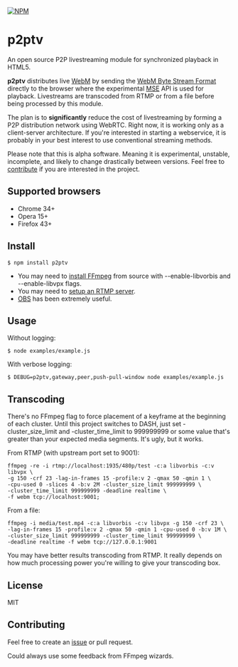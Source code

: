[![NPM](https://nodei.co/npm/p2ptv.png?downloads=true&stars=true)](https://nodei.co/npm/p2ptv/)

# p2ptv
An open source P2P livestreaming module for synchronized playback in HTML5.

**p2ptv** distributes live [WebM](http://www.webmproject.org/) by sending
the [WebM Byte Stream Format](https://w3c.github.io/media-source/webm-byte-stream-format.html) directly to the browser where the experimental [MSE](https://w3c.github.io/media-source/) API is used for playback. Livestreams are
transcoded from RTMP or from a file before being processed by this module.

The plan is to **significantly** reduce the cost of livestreaming by forming
a P2P distribution network using WebRTC. Right now, it is working only as
a client-server architecture. If you're interested in starting a webservice,
it is probably in your best interest to use conventional streaming methods. 

Please note that this is alpha software. Meaning it is experimental,
unstable, incomplete, and likely to change drastically between versions.
Feel free to [contribute](#contributing) if you are interested in the
project.

## Supported browsers
- Chrome 34+
- Opera 15+ 
- Firefox 43+

## Install
```
$ npm install p2ptv
```

- You may need to [install FFmpeg](https://trac.ffmpeg.org/wiki/CompilationGuide) from source with --enable-libvorbis and --enable-libvpx flags.
- You may need to [setup an RTMP server](https://obsproject.com/forum/resources/how-to-set-up-your-own-private-rtmp-server-using-nginx.50/).
- [OBS](https://obsproject.com/download#linux) has been extremely useful. 

## Usage
Without logging:
```
$ node examples/example.js
```

With verbose logging:
```
$ DEBUG=p2ptv,gateway,peer,push-pull-window node examples/example.js
```

## Transcoding
There's no FFmpeg flag to force placement of a keyframe at the beginning of each cluster.
Until this project switches to DASH, just set -cluster_size_limit and -cluster_time_limit 
to 999999999 or some value that's greater than your expected media segments. It's ugly, but it works.

From RTMP (with upstream port set to 9001):
```
ffmpeg -re -i rtmp://localhost:1935/480p/test -c:a libvorbis -c:v libvpx \
-g 150 -crf 23 -lag-in-frames 15 -profile:v 2 -qmax 50 -qmin 1 \
-cpu-used 0 -slices 4 -b:v 2M -cluster_size_limit 999999999 \
-cluster_time_limit 999999999 -deadline realtime \
-f webm tcp://localhost:9001;
```

From a file:
```
ffmpeg -i media/test.mp4 -c:a libvorbis -c:v libvpx -g 150 -crf 23 \
-lag-in-frames 15 -profile:v 2 -qmax 50 -qmin 1 -cpu-used 0 -b:v 1M \
-cluster_size_limit 999999999 -cluster_time_limit 999999999 \
-deadline realtime -f webm tcp://127.0.0.1:9001
```

You may have better results transcoding from RTMP. It really depends on how
much processing power you're willing to give your transcoding box.

## License
MIT

## Contributing
Feel free to create an [issue](https://github.com/siphontv/p2ptv/issues) or
pull request.

Could always use some feedback from FFmpeg wizards.
